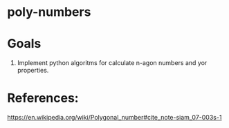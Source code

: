 # poly-numbers

# Goals

1. Implement python algoritms for calculate n-agon numbers and yor properties.



# References:
https://en.wikipedia.org/wiki/Polygonal_number#cite_note-siam_07-003s-1